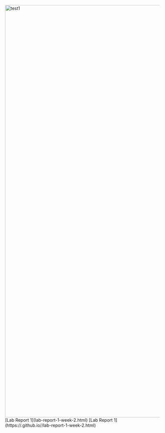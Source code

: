 
<img width="1344" alt="test1" src="https://user-images.githubusercontent.com/97211608/149271191-03c30fca-ae8c-4779-bfe6-3627869095d5.png">
[Lab Report 1](lab-report-1-week-2.html)
[Lab Report 1](https://<your-username>.github.io/<your-lab-reports-repo>/lab-report-1-week-2.html)
